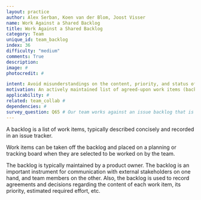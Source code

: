 ```yaml
---
layout: practice
author: Alex Serban, Koen van der Blom, Joost Visser
name: Work Against a Shared Backlog
title: Work Against a Shared Backlog
category: Team
unique_id: team_backlog
index: 36
difficulty: "medium"
comments: True
description:
image: #
photocredit: #

intent: Avoid misunderstandings on the content, priority, and status of tasks. #
motivation: An actively maintained list of agreed-upon work items (backlog) enables coordination of tasks within the team and with external stakeholders. It also helps in planning ahead and performing retrospective evaluations.
applicability: #
related: team_collab #
dependencies: #
survey_question: Q65 # Our team works against an issue backlog that is actively maintained in collaboration with our product owner.
---
```


A backlog is a list of work items, typically described concisely and recorded in an issue tracker.

Work items can be taken off the backlog and placed on a planning or tracking board when they are selected to be worked on by the team.

The backlog is typically maintained by a product owner. The backlog is an important instrument for communication with external stakeholders on one hand, and team members on the other. Also, the backlog is used to record agreements and decisions regarding the content of each work item, its priority, estimated required effort, etc.